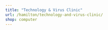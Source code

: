 ```yaml
---
title: "Technology & Virus Clinic"
url: /hamilton/technology-and-virus-clinic/
shop: computer
---
```

